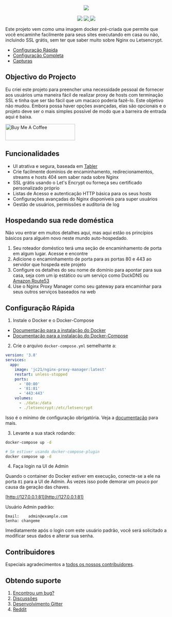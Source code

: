 <p align="center">
	<img src="https://nginxproxymanager.com/github.png">
	<br><br>
	<img src="https://img.shields.io/badge/version-2.10.3-green.svg?style=for-the-badge">
	<a href="https://hub.docker.com/repository/docker/jc21/nginx-proxy-manager">
		<img src="https://img.shields.io/docker/stars/jc21/nginx-proxy-manager.svg?style=for-the-badge">
	</a>
	<a href="https://hub.docker.com/repository/docker/jc21/nginx-proxy-manager">
		<img src="https://img.shields.io/docker/pulls/jc21/nginx-proxy-manager.svg?style=for-the-badge">
	</a>
</p>

Este projeto vem como uma imagem docker pré-criada que permite que você encaminhe facilmente para seus sites
executando em casa ou não, incluindo SSL grátis, sem ter que saber muito sobre Nginx ou Letsencrypt.

- [Configuração Rápida](#configuracao-rapida)
- [Configuração Completa](https://nginxproxymanager.com/pt/inicio)
- [Capturas](https://nginxproxymanager.com/pt/capturas)

## Objectivo do Projecto

Eu criei este projeto para preencher uma necessidade pessoal de fornecer aos usuários uma maneira fácil de realizar
proxy de hosts com terminação SSL e tinha que ser tão fácil que um macaco poderia fazê-lo. Este objetivo não mudou.
Embora possa haver opções avançadas, elas são opcionais e o projeto deve ser o mais simples possível
de modo que a barreira de entrada aqui é baixa.

<a href="https://www.buymeacoffee.com/jc21" target="_blank"><img src="http://public.jc21.com/github/by-me-a-coffee.png" alt="Buy Me A Coffee" style="height: 51px !important;width: 217px !important;" ></a>


## Funcionalidades

- UI atrativa e segura, baseada em [Tabler](https://tabler.github.io/)
- Crie facilmente domínios de encaminhamento, redirecionamentos, streams e hosts 404 sem saber nada sobre Nginx
- SSL grátis usando o Let's Encrypt ou forneça seu certificado personalizado próprio
- Listas de Acesso e autenticação HTTP básica para os seus hosts
- Configurações avançadas do Nginx disponíveis para super usuários
- Gestão de usuários, permissões e auditoria de log


## Hospedando sua rede doméstica

Não vou entrar em muitos detalhes aqui, mas aqui estão os princípios básicos para alguém novo neste mundo auto-hospedado.

1. Seu roteador doméstico terá uma seção de encaminhamento de porta em algum lugar. Acesse e encontre
2. Adicione o encaminhamento de porta para as portas 80 e 443 ao servidor que hospeda este projeto
3. Configure os detalhes do seu nome de domínio para apontar para sua casa, seja com um ip estático ou um serviço como DuckDNS ou [Amazon Route53](https://github.com/jc21/route53-ddns)
4. Use o Nginx Proxy Manager como seu gateway para encaminhar para seus outros serviços baseados na web


## Configuração Rápida

1. Instale o Docker e o Docker-Compose

- [Documentação para a instalação do Docker](https://docs.docker.com/install/)
- [Documentação para a instalação do Docker-Compose](https://docs.docker.com/compose/install/)

2. Crie o arquivo `docker-compose.yml` semelhante a:

```yml
version: '3.8'
services:
  app:
    image: 'jc21/nginx-proxy-manager:latest'
    restart: unless-stopped
    ports:
      - '80:80'
      - '81:81'
      - '443:443'
    volumes:
      - ./data:/data
      - ./letsencrypt:/etc/letsencrypt
```

Isso é o mínimo de configuração obrigatória. Veja a [documentação](https://nginxproxymanager.com/setup/) para mais.

3. Levante a sua stack rodando:

```bash
docker-compose up -d

# Se estiver usando docker-compose-plugin
docker compose up -d

```

4. Faça login na UI de Admin

Quando o container do Docker estiver em execução, conecte-se a ele na porta `81` para a UI de Admin.
Às vezes isso pode demorar um pouco por causa da geração das chaves.

[http://127.0.0.1:81](http://127.0.0.1:81)

Usuário Admin padrão:
```
Email:    admin@example.com
Senha: changeme
```

Imediatamente após o login com este usuário padrão, você será solicitado a modificar seus dados e alterar sua senha.


## Contribuidores

Especiais agradecimentos a [todos os nossos contribuidores](https://github.com/NginxProxyManager/nginx-proxy-manager/graphs/contributors).


## Obtendo suporte

1. [Encontrou um bug?](https://github.com/NginxProxyManager/nginx-proxy-manager/issues)
2. [Discussões](https://github.com/NginxProxyManager/nginx-proxy-manager/discussions)
3. [Desenvolvimento Gitter](https://gitter.im/nginx-proxy-manager/community)
4. [Reddit](https://reddit.com/r/nginxproxymanager)
